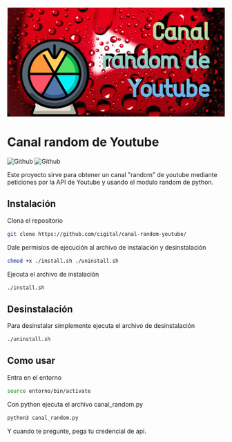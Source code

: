 <!-- Add banner here -->
![Banner](https://github.com/cigital/canal-random-youtube/blob/main/banner.png)

# Canal random de Youtube
![Github](https://img.shields.io/github/last-commit/cigital/canal-random-youtube)
![Github](https://img.shields.io/github/license/cigital/canal-random-youtube)

Este proyecto sirve para obtener un canal "random" de youtube mediante peticiones por la API de Youtube y usando el modulo random de python.

## Instalación
Clona el repositorio
```bash
git clone https://github.com/cigital/canal-random-youtube/
```
Dale permisios de ejecución al archivo de instalación y desinstalación

```bash
chmod +x ./install.sh ./uninstall.sh
```

Ejecuta el archivo de instalación

```bash
./install.sh
```

## Desinstalación
Para desinstalar simplemente ejecuta el archivo de desinstalación
```bash
./uninstall.sh
```

## Como usar
Entra en el entorno

```bash
source entorno/bin/activate
```

Con python ejecuta el archivo canal_random.py
```python
python3 canal_random.py
```
Y cuando te pregunte, pega tu credencial de api.
